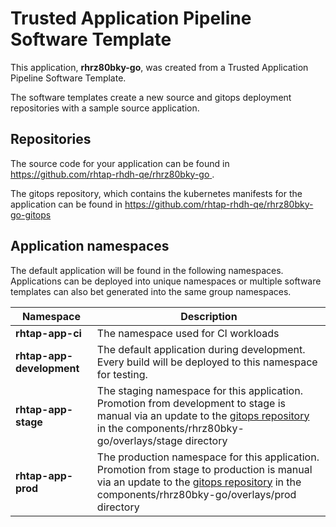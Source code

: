 # Trusted Application Pipeline Software Template

This application, **rhrz80bky-go**, was created from a Trusted Application Pipeline Software Template.

The software templates create a new source and gitops deployment repositories with a sample source application. 

## Repositories

The source code for your application can be found in [https://github.com/rhtap-rhdh-qe/rhrz80bky-go ](https://github.com/rhtap-rhdh-qe/rhrz80bky-go ).
 
The gitops repository, which contains the kubernetes manifests for the application can be found in 
[https://github.com/rhtap-rhdh-qe/rhrz80bky-go-gitops ](https://github.com/rhtap-rhdh-qe/rhrz80bky-go-gitops ) 

## Application namespaces 

The default application will be found in the following namespaces. Applications can be deployed into unique namespaces or multiple software templates can also bet generated into the same group namespaces.  

|  Namespace   |  Description   |  
| -------- | -------- |
| **rhtap-app-ci** | The namespace used for CI workloads |
| **rhtap-app-development** | The default application during development. Every build will be deployed to this namespace for testing. |
| **rhtap-app-stage** | The staging namespace for this application. Promotion from development to stage is manual via an update to the [gitops repository](https://github.com/rhtap-rhdh-qe/rhrz80bky-go-gitops ) in the components/rhrz80bky-go/overlays/stage directory |
| **rhtap-app-prod** | The production namespace for this application. Promotion from stage to production is manual via an update to the [gitops repository](https://github.com/rhtap-rhdh-qe/rhrz80bky-go-gitops ) in the components/rhrz80bky-go/overlays/prod directory |